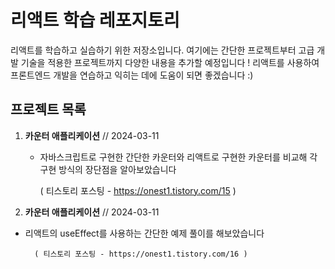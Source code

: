 # 리액트 학습 레포지토리

리액트를 학습하고 실습하기 위한 저장소입니다. 여기에는 간단한 프로젝트부터 고급 개발 기술을 적용한 프로젝트까지 다양한 내용을 추가할 예정입니다 ! 리액트를 사용하여 프론트엔드 개발을 연습하고 익히는 데에 도움이 되면 좋겠습니다 :)

## 프로젝트 목록

1. **카운터 애플리케이션**  // 2024-03-11
    - 자바스크립트로 구현한 간단한 카운터와 리액트로 구현한 카운터를 비교해 각 구현 방식의 장단점을 알아보았습니다
      
        ( 티스토리 포스팅 -  https://onest1.tistory.com/15 ) 



2. **카운터 애플리케이션**  // 2024-03-11
 - 리액트의 useEffect를 사용하는 간단한 예제 풀이를 해보았습니다 
   
         ( 티스토리 포스팅 - https://onest1.tistory.com/16 )
